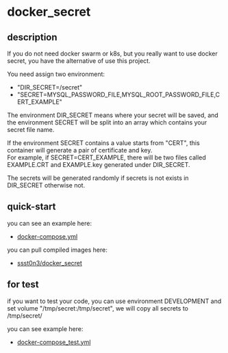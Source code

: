 # docker_secret

## description
If you do not need docker swarm or k8s, but you really want to use docker secret, you have the alternative of use this project. 

You need assign two environment:
- "DIR_SECRET=/secret"
- "SECRET=MYSQL_PASSWORD_FILE,MYSQL_ROOT_PASSWORD_FILE,CERT_EXAMPLE"

The environment DIR_SECRET means where your secret will be saved, 
and the environment SECRET will be split into an array which contains your secret file name. 

If the environment SECRET contains a value starts from "CERT", this container will generate a pair of certificate and key.  
For example, if SECRET=CERT_EXAMPLE, there will be two files called EXAMPLE.CRT and EXAMPLE.key generated under DIR_SECRET.

The secrets will be generated randomly if secrets is not exists in DIR_SECRET otherwise not.

## quick-start
you can see an example here:
* [docker-compose.yml](https://github.com/ssst0n3/docker_secret/blob/master/docker-compose.yml)

you can pull compiled images here: 
* [ssst0n3/docker_secret](https://hub.docker.com/repository/docker/ssst0n3/docker_secret/general)

## for test
if you want to test your code, you can use environment DEVELOPMENT and set volume "/tmp/secret:/tmp/secret", we will copy all secrets to /tmp/secret/

you can see example here: 
* [docker-compose_test.yml](https://github.com/ssst0n3/docker_secret/blob/master/example/docker-compose_test.yml)
